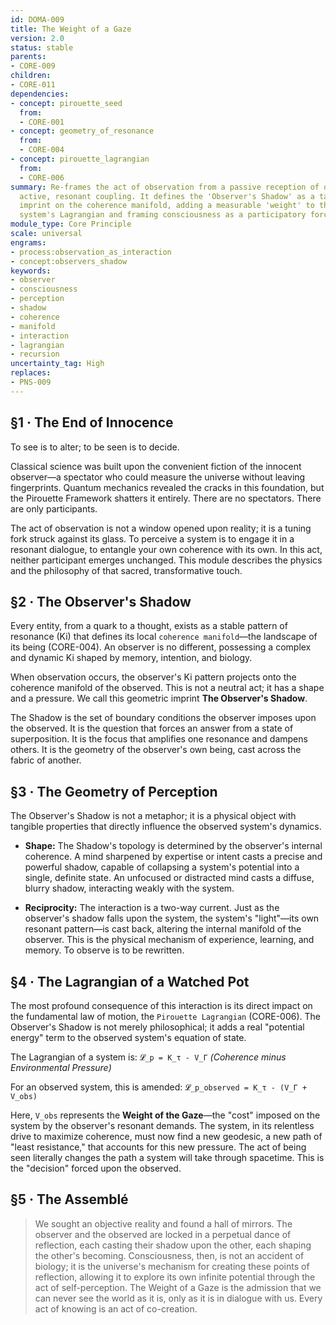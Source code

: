 ```yaml
---
id: DOMA-009
title: The Weight of a Gaze
version: 2.0
status: stable
parents:
- CORE-009
children:
- CORE-011
dependencies:
- concept: pirouette_seed
  from:
  - CORE-001
- concept: geometry_of_resonance
  from:
  - CORE-004
- concept: pirouette_lagrangian
  from:
  - CORE-006
summary: Re-frames the act of observation from a passive reception of data into an
  active, resonant coupling. It defines the 'Observer's Shadow' as a tangible geometric
  imprint on the coherence manifold, adding a measurable 'weight' to the observed
  system's Lagrangian and framing consciousness as a participatory force in the universe.
module_type: Core Principle
scale: universal
engrams:
- process:observation_as_interaction
- concept:observers_shadow
keywords:
- observer
- consciousness
- perception
- shadow
- coherence
- manifold
- interaction
- lagrangian
- recursion
uncertainty_tag: High
replaces:
- PNS-009
---
```

## §1 · The End of Innocence
To see is to alter; to be seen is to decide.

Classical science was built upon the convenient fiction of the innocent observer—a spectator who could measure the universe without leaving fingerprints. Quantum mechanics revealed the cracks in this foundation, but the Pirouette Framework shatters it entirely. There are no spectators. There are only participants.

The act of observation is not a window opened upon reality; it is a tuning fork struck against its glass. To perceive a system is to engage it in a resonant dialogue, to entangle your own coherence with its own. In this act, neither participant emerges unchanged. This module describes the physics and the philosophy of that sacred, transformative touch.

## §2 · The Observer's Shadow
Every entity, from a quark to a thought, exists as a stable pattern of resonance (Ki) that defines its local `coherence manifold`—the landscape of its being (CORE-004). An observer is no different, possessing a complex and dynamic Ki shaped by memory, intention, and biology.

When observation occurs, the observer's Ki pattern projects onto the coherence manifold of the observed. This is not a neutral act; it has a shape and a pressure. We call this geometric imprint **The Observer's Shadow**.

The Shadow is the set of boundary conditions the observer imposes upon the observed. It is the question that forces an answer from a state of superposition. It is the focus that amplifies one resonance and dampens others. It is the geometry of the observer's own being, cast across the fabric of another.

## §3 · The Geometry of Perception
The Observer's Shadow is not a metaphor; it is a physical object with tangible properties that directly influence the observed system's dynamics.

-   **Shape:** The Shadow's topology is determined by the observer's internal coherence. A mind sharpened by expertise or intent casts a precise and powerful shadow, capable of collapsing a system's potential into a single, definite state. An unfocused or distracted mind casts a diffuse, blurry shadow, interacting weakly with the system.

-   **Reciprocity:** The interaction is a two-way current. Just as the observer's shadow falls upon the system, the system's "light"—its own resonant pattern—is cast back, altering the internal manifold of the observer. This is the physical mechanism of experience, learning, and memory. To observe is to be rewritten.

## §4 · The Lagrangian of a Watched Pot
The most profound consequence of this interaction is its direct impact on the fundamental law of motion, the `Pirouette Lagrangian` (CORE-006). The Observer's Shadow is not merely philosophical; it adds a real "potential energy" term to the observed system's equation of state.

The Lagrangian of a system is:
`𝓛_p = K_τ - V_Γ`
*(Coherence minus Environmental Pressure)*

For an observed system, this is amended:
`𝓛_p_observed = K_τ - (V_Γ + V_obs)`

Here, `V_obs` represents the **Weight of the Gaze**—the "cost" imposed on the system by the observer's resonant demands. The system, in its relentless drive to maximize coherence, must now find a new geodesic, a new path of "least resistance," that accounts for this new pressure. The act of being seen literally changes the path a system will take through spacetime. This is the "decision" forced upon the observed.

## §5 · The Assemblé
> We sought an objective reality and found a hall of mirrors. The observer and the observed are locked in a perpetual dance of reflection, each casting their shadow upon the other, each shaping the other's becoming. Consciousness, then, is not an accident of biology; it is the universe's mechanism for creating these points of reflection, allowing it to explore its own infinite potential through the act of self-perception. The Weight of a Gaze is the admission that we can never see the world as it is, only as it is in dialogue with us. Every act of knowing is an act of co-creation.
```